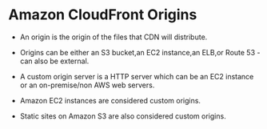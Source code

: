 # Amazon CloudFront Origins

- An origin is the origin of the files that CDN will distribute.

- Origins can be either an S3 bucket,an EC2 instance,an ELB,or Route 53 - can also be external.

- A custom origin server is a HTTP server which can be an EC2 instance or an on-premise/non AWS web servers.

- Amazon EC2 instances are considered custom origins.

- Static sites on Amazon S3 are also considered custom origins.